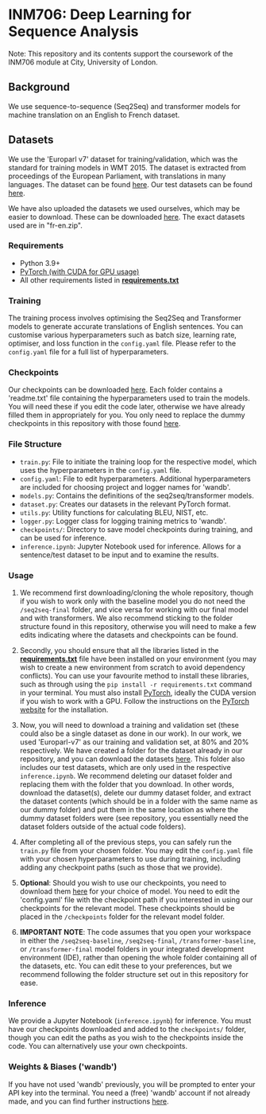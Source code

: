 # INM706: Deep Learning for Sequence Analysis

Note: This repository and its contents support the coursework of the INM706 module at City, University of London.

## Background

We use sequence-to-sequence (Seq2Seq) and transformer models for machine translation on an English to French dataset.

## Datasets

We use the 'Europarl v7' dataset for training/validation, which was the standard for training models in WMT 2015. The dataset is extracted from proceedings of the European Parliament, with translations in many languages. The dataset can be found [here](https://www.statmt.org/europarl/). Our test datasets can be found [here](https://www.statmt.org/wmt09/translation-task.html).

We have also uploaded the datasets we used ourselves, which may be easier to download. These can be downloaded [here](https://cityuni-my.sharepoint.com/:f:/g/personal/yasir-zubayr_barlas_city_ac_uk/EhvejfheMSdKhGURMvvLf-oBhpNXOFp2tkVRx0sx_hIfdQ?e=Dz5c4b). The exact datasets used are in "fr-en.zip".

### Requirements
- Python 3.9+
- [PyTorch (with CUDA for GPU usage)](https://pytorch.org/get-started/locally/)
- All other requirements listed in [**requirements.txt**](requirements.txt)

### Training
The training process involves optimising the Seq2Seq and Transformer models to generate accurate translations of English sentences. You can customise various hyperparameters such as batch size, learning rate, optimiser, and loss function in the `config.yaml` file. Please refer to the `config.yaml` file for a full list of hyperparameters.

### Checkpoints
Our checkpoints can be downloaded [here](https://cityuni-my.sharepoint.com/:f:/g/personal/yasir-zubayr_barlas_city_ac_uk/EuqShgL4qCNLq6IhTXPTM7QBM-_HcyvVtQNR-jPBJavyYA?e=HnwuQF). Each folder contains a 'readme.txt' file containing the hyperparameters used to train the models. You will need these if you edit the code later, otherwise we have already filled them in appropriately for you. You only need to replace the dummy checkpoints in this repository with those found [here](https://cityuni-my.sharepoint.com/:f:/g/personal/yasir-zubayr_barlas_city_ac_uk/EuqShgL4qCNLq6IhTXPTM7QBM-_HcyvVtQNR-jPBJavyYA?e=HnwuQF).

### File Structure
- `train.py`: File to initiate the training loop for the respective model, which uses the hyperparameters in the `config.yaml` file.
- `config.yaml`: File to edit hyperparameters. Additional hyperparameters are included for choosing project and logger names for 'wandb'.
- `models.py`: Contains the definitions of the seq2seq/transformer models.
- `dataset.py`: Creates our datasets in the relevant PyTorch format.
- `utils.py`: Utility functions for calculating BLEU, NIST, etc.
- `logger.py`: Logger class for logging training metrics to 'wandb'.
- `checkpoints/`: Directory to save model checkpoints during training, and can be used for inference.
- `inference.ipynb`: Jupyter Notebook used for inference. Allows for a sentence/test dataset to be input and to examine the results.

### Usage
1. We recommend first downloading/cloning the whole repository, though if you wish to work only with the baseline model you do not need the `/seq2seq-final` folder, and vice versa for working with our final model and with transformers. We also recommend sticking to the folder structure found in this repository, otherwise you will need to make a few edits indicating where the datasets and checkpoints can be found.

2. Secondly, you should ensure that all the libraries listed in the [**requirements.txt**](requirements.txt) file have been installed on your environment (you may wish to create a new environment from scratch to avoid dependency conflicts). You can use your favourite method to install these libraries, such as through using the `pip install -r requirements.txt` command in your terminal. You must also install [PyTorch](https://pytorch.org/get-started/locally/), ideally the CUDA version if you wish to work with a GPU. Follow the instructions on the [PyTorch website](https://pytorch.org/get-started/locally/) for the installation.

3. Now, you will need to download a training and validation set (these could also be a single dataset as done in our work). In our work, we used 'Europarl-v7' as our training and validation set, at 80% and 20% respectively. We have created a folder for the dataset already in our repository, and you can download the datasets [here](https://cityuni-my.sharepoint.com/:f:/g/personal/yasir-zubayr_barlas_city_ac_uk/EhvejfheMSdKhGURMvvLf-oBhpNXOFp2tkVRx0sx_hIfdQ?e=Dz5c4b). This folder also includes our test datasets, which are only used in the respective `inference.ipynb`. We recommend deleting our dataset folder and replacing them with the folder that you download. In other words, download the dataset(s), delete our dummy dataset folder, and extract the dataset contents (which should be in a folder with the same name as our dummy folder) and put them in the same location as where the dummy dataset folders were (see repository, you essentially need the dataset folders outside of the actual code folders).

4. After completing all of the previous steps, you can safely run the `train.py` file from your chosen folder. You may edit the `config.yaml` file with your chosen hyperparameters to use during training, including adding any checkpoint paths (such as those that we provide).

6. **Optional**: Should you wish to use our checkpoints, you need to download them [here](https://cityuni-my.sharepoint.com/:f:/g/personal/yasir-zubayr_barlas_city_ac_uk/EuqShgL4qCNLq6IhTXPTM7QBM-_HcyvVtQNR-jPBJavyYA?e=HnwuQF) for your choice of model. You need to edit the 'config.yaml' file with the checkpoint path if you interested in using our checkpoints for the relevant model. These checkpoints should be placed in the `/checkpoints` folder for the relevant model folder.

7. **IMPORTANT NOTE**: The code assumes that you open your workspace in either the `/seq2seq-baseline`, `/seq2seq-final`, `/transformer-baseline`, or `/transformer-final` model folders in your integrated development environment (IDE), rather than opening the whole folder containing all of the datasets, etc. You can edit these to your preferences, but we recommend following the folder structure set out in this repository for ease.

### Inference
We provide a Jupyter Notebook (`inference.ipynb`) for inference. You must have our checkpoints downloaded and added to the `checkpoints/` folder, though you can edit the paths as you wish to the checkpoints inside the code. You can alternatively use your own checkpoints.

### Weights & Biases ('wandb')
If you have not used 'wandb' previously, you will be prompted to enter your API key into the terminal. You need a (free) 'wandb' account if not already made, and you can find further instructions [here](https://docs.wandb.ai/quickstart).
